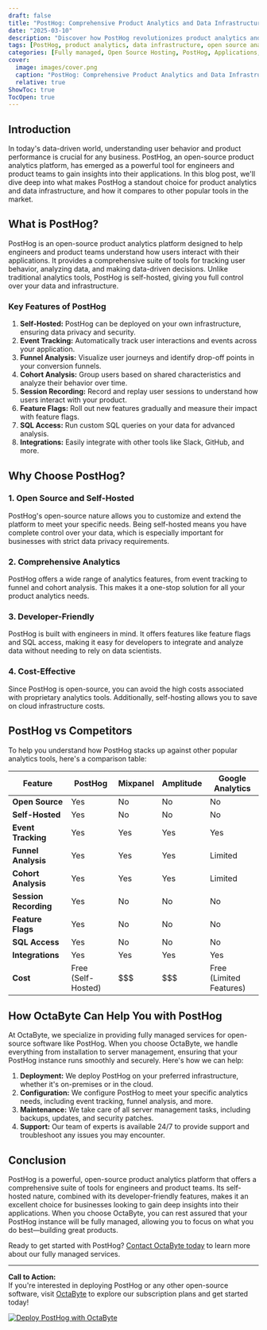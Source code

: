 ```yaml
---
draft: false
title: "PostHog: Comprehensive Product Analytics and Data Infrastructure for Engineers"
date: "2025-03-10"
description: "Discover how PostHog revolutionizes product analytics and data infrastructure for engineers. Learn about its features, benefits, and how it compares to other analytics tools in this detailed guide."
tags: [PostHog, product analytics, data infrastructure, open source analytics, PostHog vs competitors, product analytics tools, open source software, OctaByte, managed services]
categories: [Fully managed, Open Source Hosting, PostHog, Applications, Analytics]
cover:
  image: images/cover.png
  caption: "PostHog: Comprehensive Product Analytics and Data Infrastructure for Engineers"
  relative: true
ShowToc: true
TocOpen: true
---
```



## Introduction

In today's data-driven world, understanding user behavior and product performance is crucial for any business. PostHog, an open-source product analytics platform, has emerged as a powerful tool for engineers and product teams to gain insights into their applications. In this blog post, we'll dive deep into what makes PostHog a standout choice for product analytics and data infrastructure, and how it compares to other popular tools in the market.

## What is PostHog?

PostHog is an open-source product analytics platform designed to help engineers and product teams understand how users interact with their applications. It provides a comprehensive suite of tools for tracking user behavior, analyzing data, and making data-driven decisions. Unlike traditional analytics tools, PostHog is self-hosted, giving you full control over your data and infrastructure.

### Key Features of PostHog

1. **Self-Hosted:** PostHog can be deployed on your own infrastructure, ensuring data privacy and security.
2. **Event Tracking:** Automatically track user interactions and events across your application.
3. **Funnel Analysis:** Visualize user journeys and identify drop-off points in your conversion funnels.
4. **Cohort Analysis:** Group users based on shared characteristics and analyze their behavior over time.
5. **Session Recording:** Record and replay user sessions to understand how users interact with your product.
6. **Feature Flags:** Roll out new features gradually and measure their impact with feature flags.
7. **SQL Access:** Run custom SQL queries on your data for advanced analysis.
8. **Integrations:** Easily integrate with other tools like Slack, GitHub, and more.

## Why Choose PostHog?

### 1. **Open Source and Self-Hosted**
PostHog's open-source nature allows you to customize and extend the platform to meet your specific needs. Being self-hosted means you have complete control over your data, which is especially important for businesses with strict data privacy requirements.

### 2. **Comprehensive Analytics**
PostHog offers a wide range of analytics features, from event tracking to funnel and cohort analysis. This makes it a one-stop solution for all your product analytics needs.

### 3. **Developer-Friendly**
PostHog is built with engineers in mind. It offers features like feature flags and SQL access, making it easy for developers to integrate and analyze data without needing to rely on data scientists.

### 4. **Cost-Effective**
Since PostHog is open-source, you can avoid the high costs associated with proprietary analytics tools. Additionally, self-hosting allows you to save on cloud infrastructure costs.

## PostHog vs Competitors

To help you understand how PostHog stacks up against other popular analytics tools, here's a comparison table:

| Feature                | PostHog                  | Mixpanel                | Amplitude               | Google Analytics        |
|------------------------|--------------------------|-------------------------|-------------------------|-------------------------|
| **Open Source**        | Yes                      | No                      | No                      | No                      |
| **Self-Hosted**        | Yes                      | No                      | No                      | No                      |
| **Event Tracking**     | Yes                      | Yes                     | Yes                     | Yes                     |
| **Funnel Analysis**    | Yes                      | Yes                     | Yes                     | Limited                 |
| **Cohort Analysis**    | Yes                      | Yes                     | Yes                     | Limited                 |
| **Session Recording**  | Yes                      | No                      | No                      | No                      |
| **Feature Flags**      | Yes                      | No                      | No                      | No                      |
| **SQL Access**         | Yes                      | No                      | No                      | No                      |
| **Integrations**       | Yes                      | Yes                     | Yes                     | Yes                     |
| **Cost**               | Free (Self-Hosted)       | $$$                     | $$$                     | Free (Limited Features) |

## How OctaByte Can Help You with PostHog

At OctaByte, we specialize in providing fully managed services for open-source software like PostHog. When you choose OctaByte, we handle everything from installation to server management, ensuring that your PostHog instance runs smoothly and securely. Here's how we can help:

1. **Deployment:** We deploy PostHog on your preferred infrastructure, whether it's on-premises or in the cloud.
2. **Configuration:** We configure PostHog to meet your specific analytics needs, including event tracking, funnel analysis, and more.
3. **Maintenance:** We take care of all server management tasks, including backups, updates, and security patches.
4. **Support:** Our team of experts is available 24/7 to provide support and troubleshoot any issues you may encounter.

## Conclusion

PostHog is a powerful, open-source product analytics platform that offers a comprehensive suite of tools for engineers and product teams. Its self-hosted nature, combined with its developer-friendly features, makes it an excellent choice for businesses looking to gain deep insights into their applications. When you choose OctaByte, you can rest assured that your PostHog instance will be fully managed, allowing you to focus on what you do best—building great products.

Ready to get started with PostHog? [Contact OctaByte today](https://octabyte.io) to learn more about our fully managed services.

---

**Call to Action:**  
If you're interested in deploying PostHog or any other open-source software, visit [OctaByte](https://octabyte.io) to explore our subscription plans and get started today!

[![Deploy PostHog with OctaByte](/images/deploy-on-octabyte.png)](https://octabyte.io/fully-managed-open-source-services/applications/analytics/posthog)